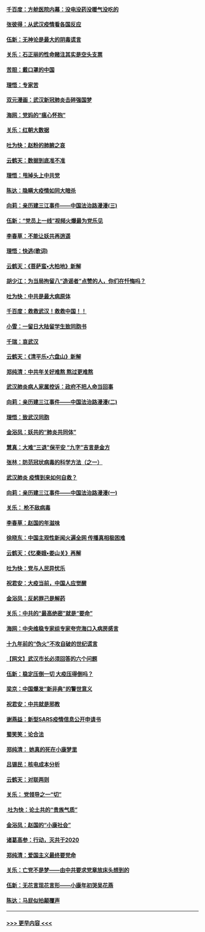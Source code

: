 #### [千百度：方舱医院内幕：没电没药没暖气没吃的](../pages/nsc993/n11850211.md?t=02072144) 
#### [张彼得：从武汉疫情看各国反应](../pages/nsc993/n11850102.md?t=02072144) 
#### [伍新：无神论是最大的阴毒谎言](../pages/nsc993/n11846129.md?t=02072144) 
#### [关乐：石正丽的性命赌注其实是空头支票](../pages/nsc993/n11846109.md?t=02072144) 
#### [苦胆：戴口罩的中国](../pages/nsc993/n11845576.md?t=02072144) 
#### [理悟：专家苦](../pages/nsc993/n11845564.md?t=02072144) 
#### [双元漫画：武汉新冠肺炎击碎强国梦](../pages/nsc993/n11843320.md?t=02072144) 
#### [海网：党妈的“瘟心怀抱”](../pages/nsc993/n11840740.md?t=02072144) 
#### [关乐：红朝大数据](../pages/nsc993/n11840675.md?t=02072144) 
#### [吐为快：赵粉的肺腑之哀](../pages/nsc993/n11840618.md?t=02072144) 
#### [云鹤天：数据到底准不准](../pages/nsc993/n11840325.md?t=02072144) 
#### [理悟：甩掉头上中共党](../pages/nsc993/n11838826.md?t=02072144) 
#### [陈达：隐瞒大疫情如同大暗杀](../pages/nsc993/n11838771.md?t=02072144) 
#### [向莉：亲历建三江事件——中国法治路漫漫(三)](../pages/nsc993/n11831825.md?t=02072144) 
#### [伍新：“党员上一线”视频火爆最为党乐见](../pages/nsc993/n11838200.md?t=02072144) 
#### [李春草：不能让妖共再逍遥](../pages/nsc993/n11838102.md?t=02072144) 
#### [理悟：快逃(歌词)](../pages/nsc993/n11838083.md?t=02072144) 
#### [云鹤天：《菩萨蛮▪大柏地》新解](../pages/nsc993/n11838059.md?t=02072144) 
#### [胡少江：为当局拘留八“造谣者”点赞的人，你们在忏悔吗？](../pages/nsc993/n11836801.md?t=02072144) 
#### [吐为快：中共是最大病原体](../pages/nsc993/n11836748.md?t=02072144) 
#### [千百度：救救武汉！救救中国！！](../pages/nsc993/n11836145.md?t=02072144) 
#### [小雪：一留日大陆留学生致同胞书](../pages/nsc993/n11834624.md?t=02072144) 
#### [千瑞：哀武汉](../pages/nsc993/n11833647.md?t=02072144) 
#### [云鹤天：《清平乐▪六盘山》新解](../pages/nsc993/n11833611.md?t=02072144) 
#### [郑纯清：中共年关好难熬 熬过更难熬](../pages/nsc993/n11833489.md?t=02072144) 
#### [武汉肺炎病人家属控诉：政府不把人命当回事](../pages/nsc993/n11833205.md?t=02072144) 
#### [向莉：亲历建三江事件——中国法治路漫漫(二)](../pages/nsc993/n11829102.md?t=02072144) 
#### [理悟：致武汉同胞](../pages/nsc993/n11831522.md?t=02072144) 
#### [金浴凤：妖共的“肺炎共同体”](../pages/nsc993/n11829448.md?t=02072144) 
#### [慧真：大难“三退”保平安 “九字”吉言是金方](../pages/nsc993/n11829501.md?t=02072144) 
#### [张林：防范冠状病毒的科学方法（之一）](../pages/nsc993/n11828618.md?t=02072144) 
#### [武汉肺炎 疫情到来如何自救？](../pages/nsc993/n11827632.md?t=02072144) 
#### [向莉：亲历建三江事件——中国法治路漫漫(一)](../pages/nsc993/n11827190.md?t=02072144) 
#### [关乐： 枪不敌病毒](../pages/nsc993/n11826746.md?t=02072144) 
#### [李春草：赵国的年滋味](../pages/nsc993/n11826321.md?t=02072144) 
#### [徐晓东：中国主观性新闻火遍全网 传播真相极困难](../pages/nsc993/n11826508.md?t=02072144) 
#### [云鹤天：《忆秦娥▪娄山关》再解](../pages/nsc993/n11824682.md?t=02072144) 
#### [吐为快：党与人民异忧乐](../pages/nsc993/n11824660.md?t=02072144) 
#### [祝君安：大疫当前，中国人应觉醒](../pages/nsc993/n11821946.md?t=02072144) 
#### [金浴凤：反躬罪己是解药](../pages/nsc993/n11820280.md?t=02072144) 
#### [关乐：中共的“最高绝密”就是“要命”](../pages/nsc993/n11816946.md?t=02072144) 
#### [海网：中央维稳专家组专家夸完海口入病房感言](../pages/nsc993/n11815138.md?t=02072144) 
#### [十九年前的“伪火”不攻自破的世纪谎言](../pages/nsc993/n11813238.md?t=02072144) 
#### [【网文】武汉市长必须回答的六个问题](../pages/nsc993/n11813848.md?t=02072144) 
#### [伍新：稳定压倒一切 大疫压得倒吗？](../pages/nsc993/n11812634.md?t=02072144) 
#### [梁京：中国爆发“新非典”的警世意义](../pages/nsc993/n11812554.md?t=02072144) 
#### [祝君安：中共就是邪教](../pages/nsc993/n11812431.md?t=02072144) 
#### [谢燕益：新型SARS疫情信息公开申请书](../pages/nsc993/n11808840.md?t=02072144) 
#### [蜀笑笑：论合法](../pages/nsc993/n11808064.md?t=02072144) 
#### [郑纯清： 她真的死在小康梦里](../pages/nsc993/n11806623.md?t=02072144) 
#### [吕锡民：核电成本分析](../pages/nsc993/n11806284.md?t=02072144) 
#### [云鹤天：对联两则](../pages/nsc993/n11805957.md?t=02072144) 
#### [关乐： 党领导之一“切”](../pages/nsc993/n11804505.md?t=02072144) 
#### [ 吐为快：论土共的“贵族气质”](../pages/nsc993/n11804490.md?t=02072144) 
#### [金浴凤：赵国的“小康社会”](../pages/nsc993/n11804452.md?t=02072144) 
#### [诸葛高参：行动，灭共于2020](../pages/nsc993/n11804120.md?t=02072144) 
#### [郑纯清：爱国主义最终要党命](../pages/nsc993/n11802197.md?t=02072144) 
#### [关乐：亡党不是梦——由中共要求党章放床头想到的](../pages/nsc993/n11802156.md?t=02072144) 
#### [伍新：无花言现花言形——小康年初哭吴花燕](../pages/nsc993/n11800044.md?t=02072144) 
#### [陈达：马屁似拍颠覆声](../pages/nsc993/n11800010.md?t=02072144) 

----
#### [ >>> 更早内容 <<< ](../indexes/nsc993-earlier.md)
